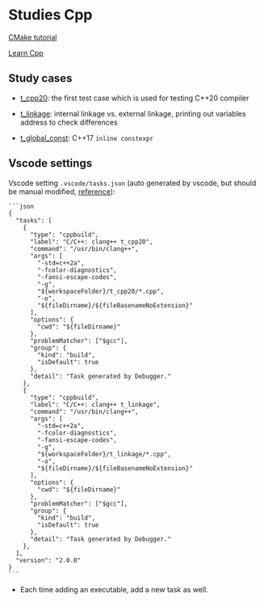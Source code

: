 # Studies Cpp

[CMake tutorial](https://cmake.org/cmake/help/latest/guide/tutorial/index.html)

[Learn Cpp](https://www.learncpp.com/)

## Study cases

- [t_cpp20](./t_cpp20/main.cpp): the first test case which is used for testing C++20 compiler

- [t_linkage](./t_linkage/main.cpp): internal linkage vs. external linkage, printing out variables address to check differences

- [t_global_const](./t_global_const/main.cpp): C++17 `inline constexpr`

## Vscode settings

Vscode setting `.vscode/tasks.json` (auto generated by vscode, but should be manual modified, [reference](https://www.cnblogs.com/gundam00/p/13447602.html)):

    ```json
    {
      "tasks": [
        {
          "type": "cppbuild",
          "label": "C/C++: clang++ t_cpp20",
          "command": "/usr/bin/clang++",
          "args": [
            "-std=c++2a",
            "-fcolor-diagnostics",
            "-fansi-escape-codes",
            "-g",
            "${workspaceFolder}/t_cpp20/*.cpp",
            "-o",
            "${fileDirname}/${fileBasenameNoExtension}"
          ],
          "options": {
            "cwd": "${fileDirname}"
          },
          "problemMatcher": ["$gcc"],
          "group": {
            "kind": "build",
            "isDefault": true
          },
          "detail": "Task generated by Debugger."
        },
        {
          "type": "cppbuild",
          "label": "C/C++: clang++ t_linkage",
          "command": "/usr/bin/clang++",
          "args": [
            "-std=c++2a",
            "-fcolor-diagnostics",
            "-fansi-escape-codes",
            "-g",
            "${workspaceFolder}/t_linkage/*.cpp",
            "-o",
            "${fileDirname}/${fileBasenameNoExtension}"
          ],
          "options": {
            "cwd": "${fileDirname}"
          },
          "problemMatcher": ["$gcc"],
          "group": {
            "kind": "build",
            "isDefault": true
          },
          "detail": "Task generated by Debugger."
        },
      ],
      "version": "2.0.0"
    }
    ```

- Each time adding an executable, add a new task as well.
